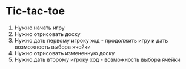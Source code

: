 # Tic-tac-toe

1. Нужно начать игру
2. Нужно отрисовать доску
3. Нужно дать первому игроку ход - продолжить игру и дать возможность выбора ячейки
4. Нужно отрисовать измененную доску
5. Нужно дать второму игроку ход - возможность выбора ячейки
